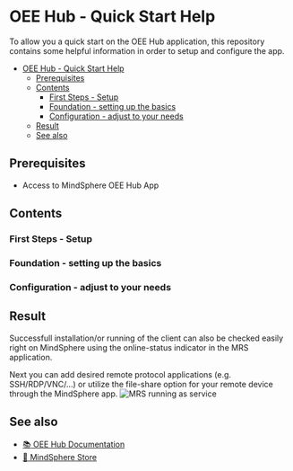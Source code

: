 # OEE Hub - Quick Start Help
To allow you a quick start on the OEE Hub application, this repository contains some helpful information in order to setup and configure the app.
<!-- Insert an example image -->
<!-- ![image](./doc/example.png) -->

- [OEE Hub - Quick Start Help](#oee-hub---quick-start-help)
  - [Prerequisites](#prerequisites)
  - [Contents](#contents)
    - [First Steps - Setup](#first-steps---setup)
    - [Foundation - setting up the basics](#foundation---setting-up-the-basics)
    - [Configuration - adjust to your needs](#configuration---adjust-to-your-needs)
  - [Result](#result)
  - [See also](#see-also)


## Prerequisites
- Access to MindSphere OEE Hub App


## Contents

###  First Steps - Setup

###  Foundation - setting up the basics

###  Configuration - adjust to your needs



## Result
Successfull installation/or running of the client can also be checked easily right on MindSphere using the online-status indicator in the MRS application. 

Next you can add desired remote protocol applications (e.g. SSH/RDP/VNC/...) or utilize the file-share option for your remote device through the MindSphere app.
![MRS running as service](/doc/MRS_device_view_ONLINE.png)


## See also
- [:books: OEE Hub Documentation](https://documentation.mindsphere.io/MindSphere/apps/OEE-Hub/introduction.html) 
- [:shopping_cart: MindSphere Store](https://www.dex.siemens.com/mindsphere/step-4-book-apps-and-extras) 




[def]: #mindsphere-remote-service---quick-start-help